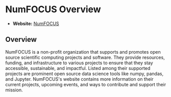 # NumFOCUS Overview

- **Website:** [NumFOCUS](https://numfocus.org/)

## Overview

NumFOCUS is a non-profit organization that supports and promotes open source scientific computing projects and software. They provide resources, funding, and infrastructure to various projects to ensure that they stay accessible, sustainable, and impactful. Listed among their supported projects are prominent open source data science tools like numpy, pandas, and Jupyter. NumFOCUS's website contains more information on their current projects, upcoming events, and ways to contribute and support their mission.
